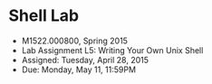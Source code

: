 Shell Lab
========
* M1522.000800, Spring 2015
* Lab Assignment L5: Writing Your Own Unix Shell
* Assigned: Tuesday, April 28, 2015
* Due: Monday, May 11, 11:59PM
